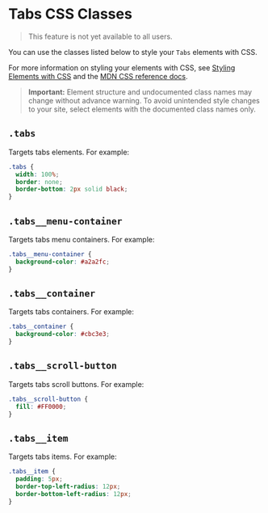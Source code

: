 <!-- This article was published using the Doc Push single-sourcing tool. Any changes to this article MUST be made in the source file. Find it at www.github.com/wix-private/velo-docs.-->

# Tabs CSS Classes

> This feature is not yet available to all users.

You can use the classes listed below
to style your `Tabs` elements with CSS.

For more information on styling your elements with CSS, see
[Styling Elements with CSS]($w/styling-elements-with-css) and the
[MDN CSS reference docs](https://developer.mozilla.org/en-US/docs/Learn/CSS).

<blockquote class="important">

__Important:__
Element structure and undocumented class names
may change without advance warning.
To avoid unintended style changes to your site,
select elements with the documented class names only.

</blockquote>

## `.tabs`

Targets tabs elements.
For example:

```css
.tabs {
  width: 100%;
  border: none;
  border-bottom: 2px solid black;
}
```

## `.tabs__menu-container`

Targets tabs menu containers.
For example:

```css
.tabs__menu-container {
  background-color: #a2a2fc;
}
```

## `.tabs__container`

Targets tabs containers.
For example:

```css
.tabs__container {
  background-color: #cbc3e3;
}
```

## `.tabs__scroll-button`

Targets tabs scroll buttons.
For example:

```css
.tabs__scroll-button {
  fill: #FF0000;
}
```

## `.tabs__item`

Targets tabs items.
For example:

```css
.tabs__item {
  padding: 5px;
  border-top-left-radius: 12px;
  border-bottom-left-radius: 12px;
}
```
